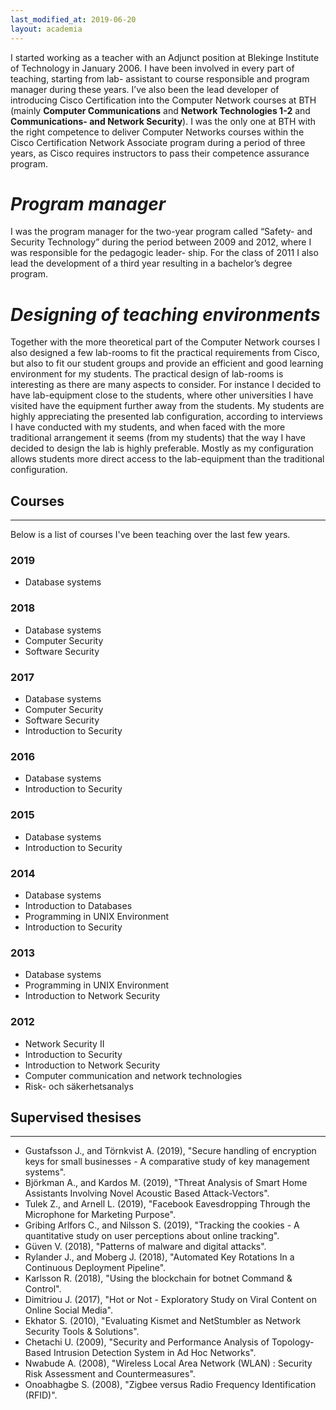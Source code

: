 ```yaml
---
last_modified_at: 2019-06-20
layout: academia
---
```


I started working as a teacher with an Adjunct position at Blekinge Institute of Technology in January 2006. I have been involved in every part of teaching, starting from lab- assistant to course responsible and program manager during these years.
I’ve also been the lead developer of introducing Cisco Certification into the Computer Network courses at BTH (mainly **Computer Communications** and **Network Technologies 1-2** and **Communications- and Network Security**). I was the only one at BTH with the right competence to deliver Computer Networks courses within the Cisco Certification Network Associate program during a period of three years, as Cisco requires instructors to pass their competence assurance program.

# *Program manager*
I was the program manager for the two-year program called “Safety- and Security Technology” during the period between 2009 and 2012, where I was responsible for the pedagogic leader- ship. For the class of 2011 I also lead the development of a third year resulting in a bachelor’s degree program.

# *Designing of teaching environments*

Together with the more theoretical part of the Computer Network courses I also designed a few lab-rooms to fit the practical requirements from Cisco, but also to fit our student groups and provide an efficient and good learning environment for my students. The practical design of lab-rooms is interesting as there are many aspects to consider. For instance I decided to have lab-equipment close to the students, where other universities I have visited have the equipment further away from the students. My students are highly appreciating the presented lab configuration, according to interviews I have conducted with my students, and when faced with the more traditional arrangement it seems (from my students) that the way I have decided to design the lab is highly preferable. Mostly as my configuration allows students more direct access to the lab-equipment than the traditional configuration.

## Courses
---
Below is a list of courses I've been teaching over the last few years.

### 2019
 * Database systems

### 2018
 * Database systems
 * Computer Security
 * Software Security

### 2017
 * Database systems
 * Computer Security
 * Software Security
 * Introduction to Security

### 2016
 * Database systems
 * Introduction to Security

### 2015
 * Database systems
 * Introduction to Security
 

### 2014
 * Database systems
 * Introduction to Databases
 * Programming in UNIX Environment
 * Introduction to Security

### 2013
 * Database systems
 * Programming in UNIX Environment
 * Introduction to Network Security

### 2012
 * Network Security II
 * Introduction to Security 
 * Introduction to Network Security
 * Computer communication and network technologies
 * Risk- och säkerhetsanalys

## Supervised thesises
---
* Gustafsson J., and Törnkvist A. (2019), "Secure handling of encryption keys for small businesses - A comparative study of key management systems".
* Björkman A., and Kardos M. (2019), "Threat Analysis of Smart Home Assistants Involving Novel Acoustic Based Attack-Vectors".
* Tulek Z., and Arnell L. (2019), "Facebook Eavesdropping Through the Microphone for Marketing Purpose". 
* Gribing Arlfors C., and Nilsson S. (2019), "Tracking the cookies - A quantitative study on user perceptions about online tracking".
* Güven V. (2018), "Patterns of malware and digital attacks".
* Rylander J., and Moberg J. (2018), "Automated Key Rotations In a Continuous Deployment Pipeline".
* Karlsson R. (2018), "Using the blockchain for botnet Command & Control".
* Dimitriou J. (2017), "Hot or Not - Exploratory Study on Viral Content on Online Social Media".
* Ekhator S. (2010), "Evaluating Kismet and NetStumbler as Network Security Tools & Solutions".
* Chetachi U. (2009), "Security and Performance Analysis of Topology-Based Intrusion Detection System  in Ad Hoc Networks".
* Nwabude A. (2008), "Wireless Local Area Network (WLAN) : Security Risk Assessment and Countermeasures".
* Onoabhagbe S. (2008), "Zigbee versus Radio Frequency Identification (RFID)".
